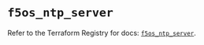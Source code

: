 # `f5os_ntp_server`

Refer to the Terraform Registry for docs: [`f5os_ntp_server`](https://registry.terraform.io/providers/f5networks/f5os/1.10.0/docs/resources/ntp_server).
